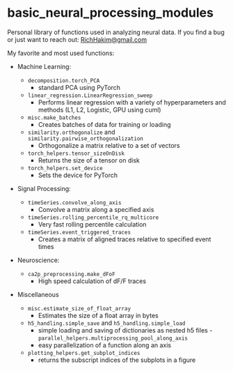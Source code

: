 #  basic_neural_processing_modules 
Personal library of functions used in analyzing neural data.
If you find a bug or just want to reach out: RichHakim@gmail.com

My favorite and most used functions:
- Machine Learning:
    - `decomposition.torch_PCA`
        - standard PCA using PyTorch
    - `linear_regression.LinearRegression_sweep`
        - Performs linear regression with a variety of hyperparameters and methods (L1, L2, Logistic, GPU using cuml)
    - `misc.make_batches`
        - Creates batches of data for training or loading
    - `similarity.orthogonalize` and `similarity.pairwise_orthogonalization`
        - Orthogonalize a matrix relative to a set of vectors
    - `torch_helpers.tensor_sizeOnDisk`
        - Returns the size of a tensor on disk
    - `torch_helpers.set_device`
        - Sets the device for PyTorch

- Signal Processing:
    - `timeSeries.convolve_along_axis`
        - Convolve a matrix along a specified axis    
    - `timeSeries.rolling_percentile_rq_multicore`
        - Very fast rolling percentile calculation
    -  `timeSeries.event_triggered_traces`
        - Creates a matrix of aligned traces relative to specified event times

- Neuroscience:
    - `ca2p_preprocessing.make_dFoF`
        - High speed calculation of dF/F traces

- Miscellaneous
    - `misc.estimate_size_of_float_array`
        - Estimates the size of a float array in bytes
    - `h5_handling.simple_save` and `h5_handling.simple_load`
        - simple loading and saving of dictionaries as nested h5 files
    -`parallel_helpers.multiprocessing_pool_along_axis`
        - easy parallelization of a function along an axis
    - `plotting_helpers.get_subplot_indices`
        - returns the subscript indices of the subplots in a figure
